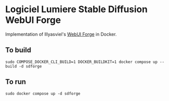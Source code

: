 # Logiciel Lumiere Stable Diffusion WebUI Forge

Implementation of lllyasviel's [WebUI Forge](https://github.com/lllyasviel/stable-diffusion-webui-forge) in Docker.

## To build
```
sudo COMPOSE_DOCKER_CLI_BUILD=1 DOCKER_BUILDKIT=1 docker compose up --build -d sdforge
```

## To run
```
sudo docker compose up -d sdforge
```